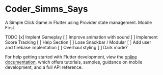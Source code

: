 # Coder_Simms_Says

A Simple Click Game in Flutter using Provider state management. Mobile First.

TODO
[x] Implent Gameplay
[ ] Improve animation with sound
[ ] Implement Score Tracking
[ ] Help Section
[ ] Lose Snackbar / Modular
[ ] Add user and firebase implentation
[ ] Overhaul styling
[ ] Dark mode?

For help getting started with Flutter development, view the
[online documentation](https://docs.flutter.dev/), which offers tutorials,
samples, guidance on mobile development, and a full API reference.

